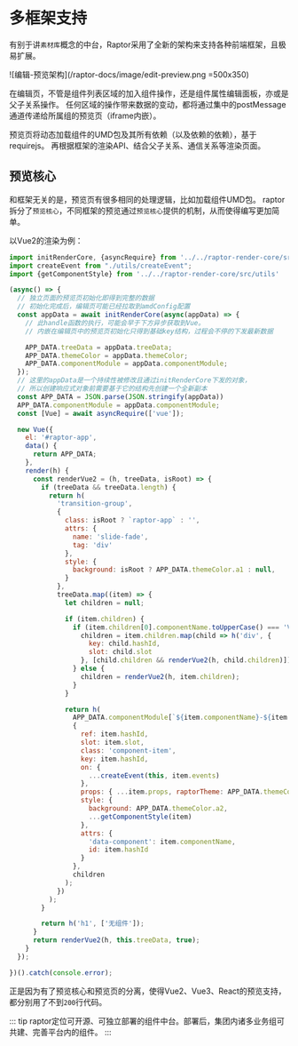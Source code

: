 # 多框架支持
有别于讲`素材库`概念的中台，Raptor采用了全新的架构来支持各种前端框架，且极易扩展。

![编辑-预览架构](/raptor-docs/image/edit-preview.png =500x350)

在编辑页，不管是组件列表区域的加入组件操作，还是组件属性编辑面板，亦或是父子关系操作。
任何区域的操作带来数据的变动，都将通过集中的postMessage通道传递给所属组的预览页（iframe内嵌）。

预览页将动态加载组件的UMD包及其所有依赖（以及依赖的依赖），基于requirejs。
再根据框架的渲染API、结合父子关系、通信关系等渲染页面。

## 预览核心
和框架无关的是，预览页有很多相同的处理逻辑，比如加载组件UMD包。
raptor拆分了`预览核心`，不同框架的预览通过`预览核心`提供的机制，从而使得编写更加简单。

以Vue2的渲染为例：
```js
import initRenderCore, {asyncRequire} from '../../raptor-render-core/src/'
import createEvent from "./utils/createEvent";
import {getComponentStyle} from '../../raptor-render-core/src/utils'

(async() => {
  // 独立页面的预览页初始化即得到完整的数据
  // 初始化完成后，编辑页可能已经拉取到amdConfig配置
  const appData = await initRenderCore(async(appData) => {
    // 此handle函数的执行，可能会早于下方异步获取到Vue。
    // 内嵌在编辑页中的预览页初始化只得到基础key结构，过程会不停的下发最新数据

    APP_DATA.treeData = appData.treeData;
    APP_DATA.themeColor = appData.themeColor;
    APP_DATA.componentModule = appData.componentModule;
  });
  // 这里的appData是一个持续性被修改且通过initRenderCore下发的对象，
  // 所以创建响应式对象前需要基于它的结构先创建一个全新副本
  const APP_DATA = JSON.parse(JSON.stringify(appData))
  APP_DATA.componentModule = appData.componentModule;
  const [Vue] = await asyncRequire(['vue']);

  new Vue({
    el: '#raptor-app',
    data() {
      return APP_DATA;
    },
    render(h) {
      const renderVue2 = (h, treeData, isRoot) => {
        if (treeData && treeData.length) {
          return h(
            'transition-group',
            {
              class: isRoot ? `raptor-app` : '',
              attrs: {
                name: 'slide-fade',
                tag: 'div'
              },
              style: {
                background: isRoot ? APP_DATA.themeColor.a1 : null,
              }
            },
            treeData.map((item) => {
              let children = null;

              if (item.children) {
                if (item.children[0].componentName.toUpperCase() === 'VIRTUAL') {
                  children = item.children.map(child => h('div', {
                    key: child.hashId,
                    slot: child.slot
                  }, [child.children && renderVue2(h, child.children)]));
                } else {
                  children = renderVue2(h, item.children);
                }
              }

              return h(
                APP_DATA.componentModule[`${item.componentName}-${item.version}`],
                {
                  ref: item.hashId,
                  slot: item.slot,
                  class: 'component-item',
                  key: item.hashId,
                  on: {
                    ...createEvent(this, item.events)
                  },
                  props: { ...item.props, raptorTheme: APP_DATA.themeColor },
                  style: {
                    background: APP_DATA.themeColor.a2,
                    ...getComponentStyle(item)
                  },
                  attrs: {
                    'data-component': item.componentName,
                    id: item.hashId
                  }
                },
                children
              );
            })
          );
        }

        return h('h1', ['无组件']);
      }
      return renderVue2(h, this.treeData, true);
    }
  });

})().catch(console.error);

```

正是因为有了预览核心和预览页的分离，使得Vue2、Vue3、React的预览支持，都分别用了不到`200`行代码。

::: tip
raptor定位可开源、可独立部署的组件中台。部署后，集团内诸多业务组可共建、完善平台内的组件。
:::
